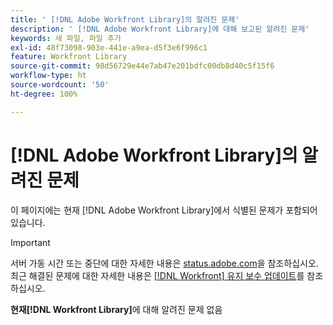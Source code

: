 ```yaml
---
title: ' [!DNL Adobe Workfront Library]의 알려진 문제'
description: ' [!DNL Adobe Workfront Library]에 대해 보고된 알려진 문제'
keywords: 새 파일, 파일 추가
exl-id: 48f73098-903e-441e-a9ea-d5f3e6f996c1
feature: Workfront Library
source-git-commit: 98d56729e44e7ab47e201bdfc00db8d40c5f15f6
workflow-type: ht
source-wordcount: '50'
ht-degree: 100%

---
```


# [!DNL Adobe Workfront Library]의 알려진 문제

이 페이지에는 현재 [!DNL Adobe Workfront Library]에서 식별된 문제가 포함되어 있습니다.

>[!IMPORTANT]
>
>서버 가동 시간 또는 중단에 대한 자세한 내용은 [status.adobe.com](https://status.adobe.com)을 참조하십시오. 최근 해결된 문제에 대한 자세한 내용은 [[!DNL Workfront] 유지 보수 업데이트](../maintenance/current-updates.md)를 참조하십시오.

**현재[!DNL Workfront Library]**&#x200B;에 대해 알려진 문제 없음

<!--


-->
